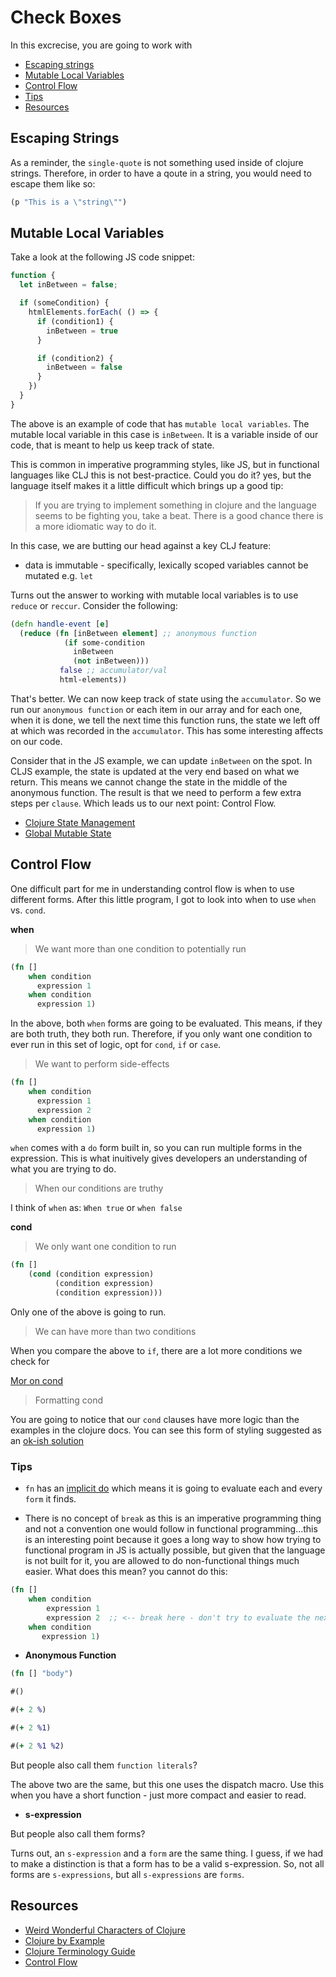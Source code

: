 # Check Boxes

In this excrecise, you are going to work with

* [Escaping strings](#escaping-strings)
* [Mutable Local Variables](#mutable-local-variables)
* [Control Flow](#control-flow)
* [Tips](#tips)
* [Resources](#resources)

## Escaping Strings

As a reminder, the `single-quote` is not something used inside of clojure strings.  Therefore, in order to have a qoute in a string, you would need to escape them like so:

```clojure
(p "This is a \"string\"")
```

## Mutable Local Variables

Take a look at the following JS code snippet:

```javascript
function {
  let inBetween = false;

  if (someCondition) {
    htmlElements.forEach( () => {
      if (condition1) {
        inBetween = true
      }

      if (condition2) {
        inBetween = false
      }
    })
  }
}
```

The above is an example of code that has `mutable local variables`.  The mutable local variable in this case is `inBetween`.  It is a variable inside of our code, that is meant to help us keep track of state.

This is common in imperative programming styles, like JS, but in functional languages like CLJ this is not best-practice. Could you do it?  yes, but the language itself makes it a little difficult which brings up a good tip:

> If you are trying to implement something in clojure and the language seems to be fighting you, take a beat.  There is a good chance there is a more idiomatic way to do it.

In this case, we are butting our head against a key CLJ feature:

* data is immutable - specifically, lexically scoped variables cannot be mutated e.g. `let`

Turns out the answer to working with mutable local variables is to use `reduce` or `reccur`.  Consider the following:

```clojure
(defn handle-event [e]
  (reduce (fn [inBetween element] ;; anonymous function
            (if some-condition
              inBetween
              (not inBetween)))
           false ;; accumulator/val
           html-elements))
```

That's better.  We can now keep track of state using the `accumulator`.  So we run our `anonymous function` or each item in our array and for each one, when it is done, we tell the next time this function runs, the state we left off at which was recorded in the `accumulator`.  This has some interesting affects on our code.

Consider that in the JS example, we can update `inBetween` on the spot.  In CLJS example, the state is updated at the very end based on what we return.  This means we cannot change the state in the middle of the anonymous function.  The result is that we need to perform a few extra steps per `clause`.  Which leads us to our next point:  Control Flow.


* [Clojure State Management](http://blog.jayfields.com/2011/04/clojure-state-management.html)
* [Global Mutable State](http://www.lispcast.com/global-mutable-state)


## Control Flow

One difficult part for me in understanding control flow is when to use different forms.  After this little program, I got to look into when to use `when` vs. `cond`.

**when**

> We want more than one condition to potentially run

```clojure
(fn []
    when condition
      expression 1
    when condition
      expression 1)
```

In the above, both `when` forms are going to be evaluated.  This means, if they are both truth, they both run.  Therefore, if you only want one condition to ever run in this set of logic, opt for `cond`, `if` or `case`.

> We want to perform side-effects

```clojure
(fn []
    when condition
      expression 1
      expression 2
    when condition
      expression 1)
```

`when` comes with a `do` form built in, so you can run multiple forms in the expression.  This is what inuitively gives developers an understanding of what you are trying to do.

> When our conditions are truthy

I think of `when` as:  `When true` or `when false`

**cond**

> We only want one condition to run

```clojure
(fn []
    (cond (condition expression)
          (condition expression)
          (condition expression)))
```

Only one of the above is going to run.

> We can have more than two conditions

When you compare the above to `if`, there are a lot more conditions we check for

[Mor on cond](http://www.matthewboston.com/blog/understanding-clojure-cond-and-condp/)

> Formatting cond

You are going to notice that our `cond` clauses have more logic than the examples in the clojure docs.  You can see this form of styling suggested as an [ok-ish solution](https://github.com/bbatsov/clojure-style-guide#shor-forms-in-cond)

### Tips

* `fn` has an [implicit do](http://clojure-doc.org/articles/language/glossary.html#implicit-do) which means it is going to evaluate each and every `form` it finds.

* There is no concept of `break` as this is an imperative programming thing and not a convention one would follow in functional programming...this is an interesting point because it goes a long way to show how trying to functional program in JS is actually possible, but given that the language is not built for it, you are allowed to do non-functional things much easier.  What does this mean?  you cannot do this:

```clojure
(fn []
    when condition
        expression 1
        expression 2  ;; <-- break here - don't try to evaluate the next when
    when condition
       expression 1)
```

* **Anonymous Function**

```clojure
(fn [] "body")

#()

#(+ 2 %)

#(+ 2 %1)

#(+ 2 %1 %2)
```

But people also call them `function literals`?

The above two are the same, but this one uses the dispatch macro.  Use this when you have a short function - just more compact and easier to read.

* **s-expression**

But people also call them forms?

Turns out, an `s-expression` and a `form` are the same thing.  I guess, if we had to make a distinction is that a form has to be a valid s-expression.  So, not all forms are `s-expressions`, but all `s-expressions` are `forms`.


## Resources

* [Weird Wonderful Characters of Clojure](https://yobriefca.se/blog/2014/05/19/the-weird-and-wonderful-characters-of-clojure/)
* [Clojure by Example](https://kimh.github.io/clojure-by-example/#if)
* [Clojure Terminology Guide](http://clojure-doc.org/articles/language/glossary.html)
* [Control Flow](https://practicalli.github.io/clojure/basic-clojure/control-flow.html)
